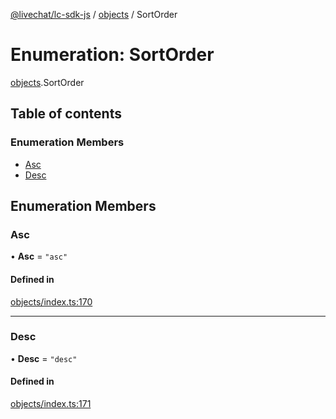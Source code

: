 [@livechat/lc-sdk-js](../README.md) / [objects](../modules/objects.md) / SortOrder

# Enumeration: SortOrder

[objects](../modules/objects.md).SortOrder

## Table of contents

### Enumeration Members

- [Asc](objects.SortOrder.md#asc)
- [Desc](objects.SortOrder.md#desc)

## Enumeration Members

### Asc

• **Asc** = ``"asc"``

#### Defined in

[objects/index.ts:170](https://github.com/livechat/lc-sdk-js/blob/4da1eb6/src/objects/index.ts#L170)

___

### Desc

• **Desc** = ``"desc"``

#### Defined in

[objects/index.ts:171](https://github.com/livechat/lc-sdk-js/blob/4da1eb6/src/objects/index.ts#L171)
